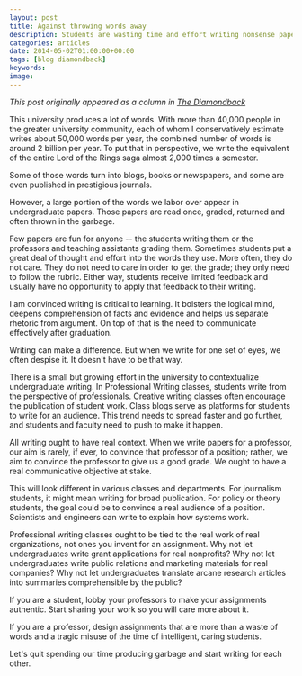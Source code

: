 ```yaml
---
layout: post
title: Against throwing words away
description: Students are wasting time and effort writing nonsense papers. That's dumb.
categories: articles
date: 2014-05-02T01:00:00+00:00
tags: [blog diamondback]
keywords: 
image: 
---
```

*This post originally appeared as a column in [The Diamondback](http://www.diamondbackonline.com/opinion/article_c8bf633c-d185-11e3-b826-001a4bcf6878.html)*

This university produces a lot of words. With more than 40,000 people in the greater university community, each of whom I conservatively estimate writes about 50,000 words per year, the combined number of words is around 2 billion per year. To put that in perspective, we write the equivalent of the entire Lord of the Rings saga almost 2,000 times a semester.

Some of those words turn into blogs, books or newspapers, and some are even published in prestigious journals.

However, a large portion of the words we labor over appear in undergraduate papers. Those papers are read once, graded, returned and often thrown in the garbage.

Few papers are fun for anyone -- the students writing them or the professors and teaching assistants grading them. Sometimes students put a great deal of thought and effort into the words they use. More often, they do not care. They do not need to care in order to get the grade; they only need to follow the rubric. Either way, students receive limited feedback and usually have no opportunity to apply that feedback to their writing.

I am convinced writing is critical to learning. It bolsters the logical mind, deepens comprehension of facts and evidence and helps us separate rhetoric from argument. On top of that is the need to communicate effectively after graduation.

Writing can make a difference. But when we write for one set of eyes, we often despise it. It doesn't have to be that way.

There is a small but growing effort in the university to contextualize undergraduate writing. In Professional Writing classes, students write from the perspective of professionals. Creative writing classes often encourage the publication of student work. Class blogs serve as platforms for students to write for an audience. This trend needs to spread faster and go further, and students and faculty need to push to make it happen.

All writing ought to have real context. When we write papers for a professor, our aim is rarely, if ever, to convince that professor of a position; rather, we aim to convince the professor to give us a good grade. We ought to have a real communicative objective at stake.

This will look different in various classes and departments. For journalism students, it might mean writing for broad publication. For policy or theory students, the goal could be to convince a real audience of a position. Scientists and engineers can write to explain how systems work.

Professional writing classes ought to be tied to the real work of real organizations, not ones you invent for an assignment. Why not let undergraduates write grant applications for real nonprofits? Why not let undergraduates write public relations and marketing materials for real companies? Why not let undergraduates translate arcane research articles into summaries comprehensible by the public?

If you are a student, lobby your professors to make your assignments authentic. Start sharing your work so you will care more about it.

If you are a professor, design assignments that are more than a waste of words and a tragic misuse of the time of intelligent, caring students.

Let's quit spending our time producing garbage and start writing for each other.